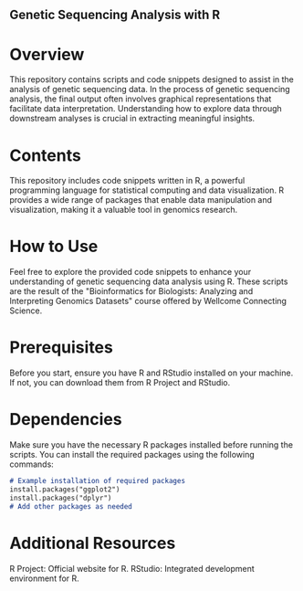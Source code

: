 ## Genetic Sequencing Analysis with R
# Overview

This repository contains scripts and code snippets designed to assist in the analysis of genetic sequencing data. In the process of genetic sequencing analysis, the final output often involves graphical representations that facilitate data interpretation. Understanding how to explore data through downstream analyses is crucial in extracting meaningful insights.

# Contents
This repository includes code snippets written in R, a powerful programming language for statistical computing and data visualization. R provides a wide range of packages that enable data manipulation and visualization, making it a valuable tool in genomics research.

# How to Use
Feel free to explore the provided code snippets to enhance your understanding of genetic sequencing data analysis using R. These scripts are the result of the "Bioinformatics for Biologists: Analyzing and Interpreting Genomics Datasets" course offered by Wellcome Connecting Science.

# Prerequisites
Before you start, ensure you have R and RStudio installed on your machine. If not, you can download them from R Project and RStudio.

# Dependencies
Make sure you have the necessary R packages installed before running the scripts. You can install the required packages using the following commands:

```markdown
# Example installation of required packages
install.packages("ggplot2")
install.packages("dplyr")
# Add other packages as needed
```
# Additional Resources
R Project: Official website for R.
RStudio: Integrated development environment for R.